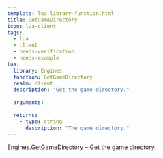 ```yaml
---
template: lua-library-function.html
title: GetGameDirectory
icon: lua-client
tags:
  - lua
  - client
  - needs-verification
  - needs-example
lua:
  library: Engines
  function: GetGameDirectory
  realm: client
  description: "Get the game directory."
  
  arguments:
  
  returns:
    - type: string
      description: "The game directory."
---
```


<div class="lua__search__keywords">
Engines.GetGameDirectory &#x2013; Get the game directory.
</div>
